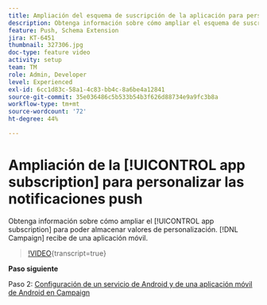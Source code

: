 ```yaml
---
title: Ampliación del esquema de suscripción de la aplicación para personalizar las notificaciones push
description: Obtenga información sobre cómo ampliar el esquema de suscripción de la aplicación para poder almacenar valores de personalización que Campaign recibe de una aplicación móvil.
feature: Push, Schema Extension
jira: KT-6451
thumbnail: 327306.jpg
doc-type: feature video
activity: setup
team: TM
role: Admin, Developer
level: Experienced
exl-id: 6cc1d83c-58a1-4c83-bb4c-8a6be4a12841
source-git-commit: 35e036486c5b533b54b3f626d88734e9a9fc3b8a
workflow-type: tm+mt
source-wordcount: '72'
ht-degree: 44%

---
```


# Ampliación de la [!UICONTROL app subscription] para personalizar las notificaciones push

Obtenga información sobre cómo ampliar el [!UICONTROL app subscription] para poder almacenar valores de personalización. [!DNL Campaign] recibe de una aplicación móvil.

>[!VIDEO](https://video.tv.adobe.com/v/327306?quality=12&learn=on){transcript=true}

**Paso siguiente**

Paso 2: [Configuración de un servicio de Android y de una aplicación móvil de Android en Campaign](/help/tutorial-getting-started-with-push-notifications-for-android/configuring-an-android-service-in-campaign.md)
